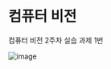 # 컴퓨터 비전

컴퓨터 비전 2주차 실습 과제 1번


![image](https://github.com/user-attachments/assets/a05c3def-f463-439b-8880-0da0c9ef824a)


